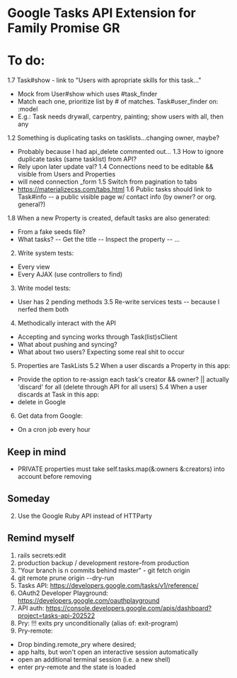 # Google Tasks API Extension for Family Promise GR

# To do:
1.7 Task#show - link to "Users with apropriate skills for this task..."
  - Mock from User#show which uses #task_finder
  - Match each one, prioritize list by # of matches. Task#user_finder on: :model
  - E.g.: Task needs drywall, carpentry, painting; show users with all, then any

1.2 Something is duplicating tasks on tasklists...changing owner, maybe?
  - Probably because I had api_delete commented out...
1.3 How to ignore duplicate tasks (same tasklist) from API?
  - Rely upon later update val?
1.4 Connections need to be editable && visible from Users and Properties
  - will need connection _form
1.5 Switch from pagination to tabs
  - https://materializecss.com/tabs.html
1.6 Public tasks should link to Task#info -- a public visible page w/ contact info (by owner? or org. general?)

1.8 When a new Property is created, default tasks are also generated:
  - From a fake seeds file?
  - What tasks?
  -- Get the title
  -- Inspect the property
  -- ...

2. Write system tests:
  - Every view
  - Every AJAX (use controllers to find)
3. Write model tests:
  - User has 2 pending methods
3.5 Re-write services tests -- because I nerfed them both
4. Methodically interact with the API
  - Accepting and syncing works through Task(list)sClient
  - What about pushing and syncing?
  - What about two users? Expecting some real shit to occur

5. Properties are TaskLists
5.2 When a user discards a Property in this app:
  - Provide the option to re-assign each task's creator && owner? || actually 'discard' for all (delete through API for all users)
5.4 When a user discards at Task in this app:
  - delete in Google

6. Get data from Google:
  - On a cron job every hour

## Keep in mind
- PRIVATE properties must take self.tasks.map(&:owners &:creators) into account before removing

## Someday
2. Use the Google Ruby API instead of HTTParty

## Remind myself
1. rails secrets:edit
2. production backup / development restore-from production
3. "Your branch is n commits behind master" - git fetch origin
4. git remote prune origin --dry-run
5. Tasks API: https://developers.google.com/tasks/v1/reference/
6. OAuth2 Developer Playground: https://developers.google.com/oauthplayground
7. API auth: https://console.developers.google.com/apis/dashboard?project=tasks-api-202522
8. Pry: !!! exits pry unconditionally (alias of: exit-program)
9. Pry-remote:
  - Drop binding.remote_pry where desired;
  - app halts, but won't open an interactive session automatically
  - open an additional terminal session (i.e. a new shell)
  - enter pry-remote and the state is loaded
